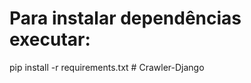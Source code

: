 # Para instalar dependências executar:
pip install -r requirements.txt
#   C r a w l e r - D j a n g o  
 